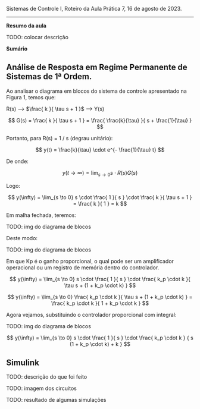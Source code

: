 Sistemas de Controle I, Roteiro da Aula Prática 7, 16 de agosto de 2023.

---

**Resumo da aula**

TODO: colocar descrição

**Sumário**

## Análise de Resposta em Regime Permanente de Sistemas de 1ª Ordem.

Ao analisar o diagrama em blocos do sistema de controle apresentado na Figura 1, temos que:

R(s) --> $\frac{ k }{ \tau s + 1 }$ --> Y(s)

$$ G(s) = \frac{ k }{ \tau s + 1 } = \frac{ \frac{k}{\tau} }{ s + \frac{1}{\tau} } $$

Portanto, para R(s) = 1 / s (degrau unitário):

$$ y(t) = \frac{k}{\tau} \cdot e^{- \frac{1}{\tau}  t} $$

De onde:

$$ y(t \to \infty) = \lim_{s \to 0} s \cdot R(s) G(s) $$

Logo:

$$ y(\infty) = \lim_{s \to 0} s \cdot \frac{ 1 }{ s } \cdot \frac{ k }{ \tau s + 1 } = \frac{ k }{ 1 } = k $$

Em malha fechada, teremos:

TODO: img do diagrama de blocos

Deste modo:

TODO: img do diagrama de blocos

Em que Kp é o ganho proporcional, o qual pode ser um amplificador operacional ou um registro de memória dentro do controlador.

$$ y(\infty) = \lim_{s \to 0} s \cdot \frac{ 1 }{ s } \cdot \frac{ k_p \cdot k }{ \tau s + (1 + k_p \cdot k) } $$

$$ y(\infty) = \lim_{s \to 0} \frac{ k_p \cdot k }{ \tau s + (1 + k_p \cdot k) } = \frac{ k_p \cdot k }{ 1 + k_p \cdot k } $$

Agora vejamos, substituindo o controlador proporcional com integral:

TODO: img do diagrama de blocos

$$ y(\infty) = \lim_{s \to 0} s \cdot \frac{ 1 }{ s } \cdot \frac{ k_p \cdot k } { s (1 + k_p \cdot k) + k } $$

## Simulink

TODO: descrição do que foi feito

TODO: imagem dos circuitos

TODO: resultado de algumas simulações